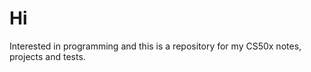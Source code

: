 <h1>Hi</h1> 
<p>Interested in programming and this is a repository for my CS50x notes, projects and tests.
</p>
<!---
ScottDerr/ScottDerr is a ✨ special ✨ repository because its `README.md` (this file) appears on your GitHub profile.
You can click the Preview link to take a look at your changes.
--->
